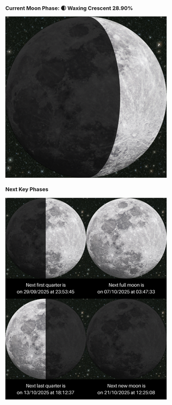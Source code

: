 ### Current Moon Phase: 🌒 Waxing Crescent 28.90%
![Moon Phase](moonphase.png)
### Next Key Phases
![Gallery](gallery.png)
